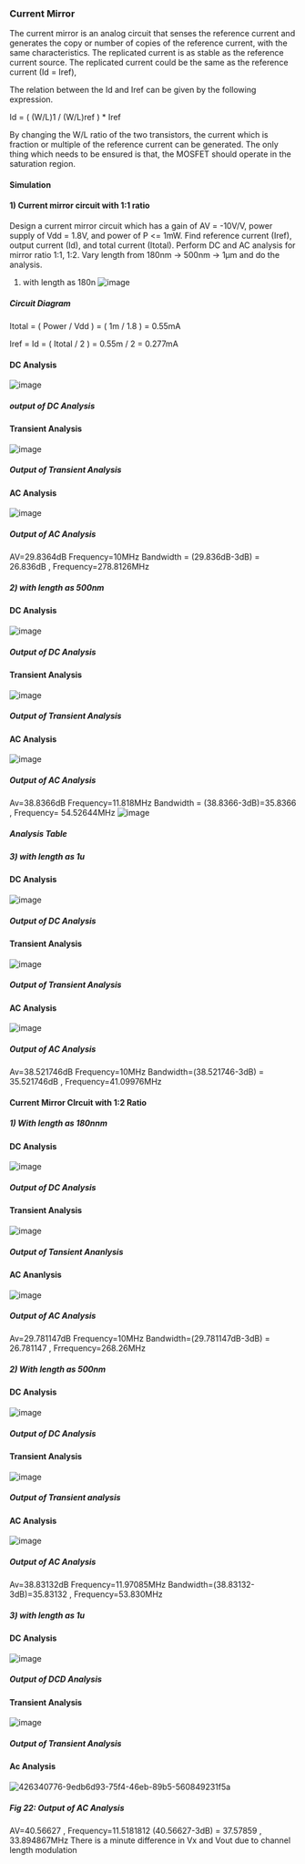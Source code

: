 ### Current Mirror 
The current mirror is an analog circuit that senses the reference current and generates the copy or number of copies of the reference current, with the same characteristics. The replicated current is as stable as the reference current source. The replicated current could be the same as the reference current (Id = Iref),


The relation between the Id and Iref can be given by the following expression.

Id = ( (W/L)1 / (W/L)ref ) * Iref

By changing the W/L ratio of the two transistors, the current which is fraction or multiple of the reference current can be generated. The only thing which needs to be ensured is that, the MOSFET should operate in the saturation region.

#### Simulation 
#### 1) Current mirror circuit with 1:1 ratio
Design a current mirror circuit which has a gain of AV = -10V/V, power supply of Vdd = 1.8V, and power of P <= 1mW. Find reference current (Iref), output current (Id), and total current (Itotal). Perform DC and AC analysis for mirror ratio 1:1, 1:2. Vary length from 180nm -> 500nm -> 1µm and do the analysis.
1) with length as 180n
![image](https://github.com/user-attachments/assets/ec823f17-66d5-4b5b-8f5f-650cb814ca37)
##### Circuit Diagram
Itotal = ( Power / Vdd )
= ( 1m / 1.8 )
= 0.55mA

Iref = Id = ( Itotal / 2 )
= 0.55m / 2
= 0.277mA
#### DC Analysis
![image](https://github.com/user-attachments/assets/66dbaded-8ed4-4f99-b83e-5dc9da33ad1b)
#####  output of DC Analysis


#### Transient Analysis
![image](https://github.com/user-attachments/assets/2ee3938c-dbe8-4c71-81b1-ef285ec5567e)
#####  Output of Transient Analysis

#### AC Analysis
![image](https://github.com/user-attachments/assets/a08667d9-8f63-4a35-ace9-04cbaff65b08)
#####  Output of AC Analysis
AV=29.8364dB Frequency=10MHz
Bandwidth = (29.836dB-3dB) = 26.836dB , Frequency=278.8126MHz
##### 2) with length as 500nm
#### DC Analysis
![image](https://github.com/user-attachments/assets/f64a80a7-4786-4999-99bf-0b1218b2585f)
#####  Output of DC Analysis
#### Transient Analysis
![image](https://github.com/user-attachments/assets/f4d94e8a-9685-47f0-9b94-4c83b41d6f14)
##### Output of Transient Analysis
#### AC Analysis
![image](https://github.com/user-attachments/assets/a8f4d2d8-6fa7-48b2-9d69-dd4a77baff54)
#####  Output of AC Analysis
Av=38.8366dB Frequency=11.818MHz
Bandwidth = (38.8366-3dB)=35.8366 , Frequency= 54.52644MHz
![image](https://github.com/user-attachments/assets/92b789de-8292-45cc-abe4-b399947dde6b)
##### Analysis Table
##### 3) with length as 1u
#### DC Analysis
![image](https://github.com/user-attachments/assets/8d6ce3e9-8462-4a80-96f4-8f2121979018)
#####  Output of DC Analysis
#### Transient Analysis
![image](https://github.com/user-attachments/assets/65ac6a33-7123-40e3-aa45-97929cde7944)
#####  Output of Transient Analysis
#### AC Analysis
![image](https://github.com/user-attachments/assets/3e3006d5-1031-4fab-9a17-e5f24ec736a3)
#####  Output of AC Analysis
Av=38.521746dB Frequency=10MHz
Bandwidth=(38.521746-3dB) = 35.521746dB , Frequency=41.09976MHz


#### Current Mirror CIrcuit with 1:2 Ratio

##### 1) With length as 180nnm
#### DC Analysis
![image](https://github.com/user-attachments/assets/1119a53c-488f-4885-97a6-f60ba8f896a6)
##### Output of DC Analysis
#### Transient Analysis
![image](https://github.com/user-attachments/assets/a99562ab-7e0a-4fe0-8521-ed1228d7f348)
##### Output of Tansient Ananlysis
#### AC Ananlysis
![image](https://github.com/user-attachments/assets/1748a3e7-09f7-422f-8c15-1166af4698dc)
#####  Output of AC Analysis
Av=29.781147dB Frequency=10MHz
Bandwidth=(29.781147dB-3dB) = 26.781147 , Frrequency=268.26MHz

##### 2) With length as 500nm
#### DC Analysis
![image](https://github.com/user-attachments/assets/b4314a22-119a-4881-8425-eafaaacff93b)
#####  Output of DC Analysis
#### Transient Analysis
![image](https://github.com/user-attachments/assets/3423b70f-38a4-4286-aabf-d5ba49ab598e)
#####  Output of Transient analysis
#### AC Analysis
![image](https://github.com/user-attachments/assets/78c753b5-1885-44ea-9d7d-9191075940b7)
##### Output of AC Analysis
Av=38.83132dB Frequency=11.97085MHz
Bandwidth=(38.83132-3dB)=35.83132 , Frequency=53.830MHz

##### 3) with length as 1u
#### DC Analysis
![image](https://github.com/user-attachments/assets/ae3d30b9-4fd5-46fd-93e3-946675362218)
#####  Output of DCD Analysis
#### Transient Analysis
![image](https://github.com/user-attachments/assets/499f5454-61a9-4984-a691-9207b74aecb4)
##### Output of Transient Analysis
#### Ac Analysis
![426340776-9edb6d93-75f4-46eb-89b5-560849231f5a](https://github.com/user-attachments/assets/15c69ef2-d9ea-4227-b15c-bdad0e20fb43)

##### Fig 22: Output of AC Analysis
AV=40.56627 , Frequency=11.5181812
(40.56627-3dB) = 37.57859 , 33.894867MHz
There is a minute difference in Vx and Vout due to channel length modulation 
